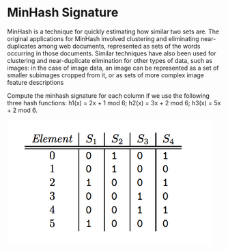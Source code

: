 # MinHash Signature

MinHash is a technique for quickly estimating how similar two sets are. The original applications for MinHash involved clustering and eliminating near-duplicates among web documents, represented as sets of the words occurring in those documents. Similar techniques have also been used for clustering and near-duplicate elimination for other types of data, such as images: in the case of image data, an image can be represented as a set of smaller subimages cropped from it, or as sets of more complex image feature descriptions

Compute the minhash signature for each column if we use the following three hash functions: h1(x) = 2x + 1 mod 6; h2(x) = 3x + 2 mod 6; h3(x) = 5x + 2 mod 6.

![Question](https://github.com/Agarka/Min-Hash-Signature/blob/master/Example.png)


